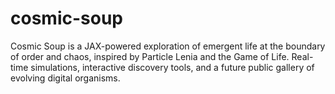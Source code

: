 # cosmic-soup
Cosmic Soup is a JAX-powered exploration of emergent life at the boundary of order and chaos, inspired by Particle Lenia and the Game of Life. Real-time simulations, interactive discovery tools, and a future public gallery of evolving digital organisms.
